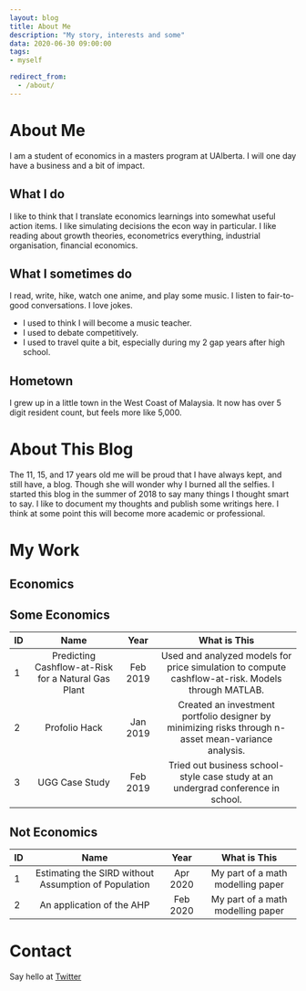 ```yaml
---
layout: blog
title: About Me
description: "My story, interests and some"
data: 2020-06-30 09:00:00
tags: 
- myself

redirect_from:
  - /about/
---
```



# About Me
I am a student of economics in a masters program at UAlberta. I will one day have a business and a bit of impact.  

## What I do 
I like to think that I translate economics learnings into somewhat useful action items. I like simulating decisions the econ way in particular. I like reading about growth theories, econometrics everything, industrial organisation, financial economics.  

## What I sometimes do
I read, write, hike, watch one anime, and play some music. I listen to fair-to-good conversations. I love jokes. 
- I used to think I will become a music teacher.
- I used to debate competitively. 
- I used to travel quite a bit, especially during my 2 gap years after high school. 

## Hometown
I grew up in a little town in the West Coast of Malaysia. It now has over 5 digit resident count, but feels more like 5,000. 

# About This Blog
The 11, 15, and 17 years old me will be proud that I have always kept, and still have, a blog. Though she will wonder why I burned all the selfies. I started this blog in the summer of 2018 to say many things I thought smart to say. I like to document my thoughts and publish some writings here. I think at some point this will become more academic or professional.  

# My Work
## Economics

## Some Economics
ID| Name | Year | What is This |                                                            
|:--------|:-------:|:-------:|:-------:|
1| Predicting Cashflow-at-Risk for a Natural Gas Plant | Feb 2019 |Used and analyzed models for price simulation to compute cashflow-at-risk. Models through MATLAB.
2| Profolio Hack | Jan 2019 | Created an investment portfolio designer by minimizing risks through n-asset mean-variance analysis.
3| UGG Case Study | Feb 2019 | Tried out business school-style case study at an undergrad conference in school. 


## Not Economics
ID| Name | Year | What is This |
|:--------|:-------:|:-------:|:-------:|
1| Estimating the SIRD without Assumption of Population | Apr 2020 | My part of a math modelling paper 
2| An application of the AHP | Feb 2020 | My part of a math modelling paper 




# Contact 
Say hello at [Twitter](https://twitter.com/NatashaTing)


